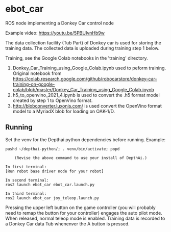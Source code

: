 # ebot_car

ROS node implementing a Donkey Car control node

Example video:  https://youtu.be/5PBUIvnHb9w

The data collection facility (Tub Part) of Donkey car is used for storing the training data.  The collected data is uploaded during training step 1 below.

Training, see the Google Colab notebooks in the 'training' directory.
1. Donkey_Car_Training_using_Google_Colab.ipynb used to peform training.  Original notebook from https://colab.research.google.com/github/robocarstore/donkey-car-training-on-google-colab/blob/master/Donkey_Car_Training_using_Google_Colab.ipynb
2. h5_to_openvino_2021_4.ipynb is used to convert the .h5 format model created by step 1 to OpenVino format.
3. http://blobconverter.luxonis.com/ is used convert the OpenVino format model to a MyriadX blob for loading on OAK-1/D.

## Running

Set the venv for the Depthai python dependencies before running. Example:

````
pushd ~/depthai-python/; . venv/bin/activate; popd

    (Revise the above command to use your install of DepthAi.)

In first terminal:
[Run robot base driver node for your robot]

In second terminal:
ros2 launch ebot_car ebot_car.launch.py

In third terminal:
ros2 launch ebot_car joy_teleop.launch.py

````

Pressing the upper left button on the game controller (you will probably need to remap the button for your controller) engages the auto pilot mode.  When released, normal teleop mode is enabled.  Training data is recorded to a Donkey Car data Tub whenenver the A button is pressed.
